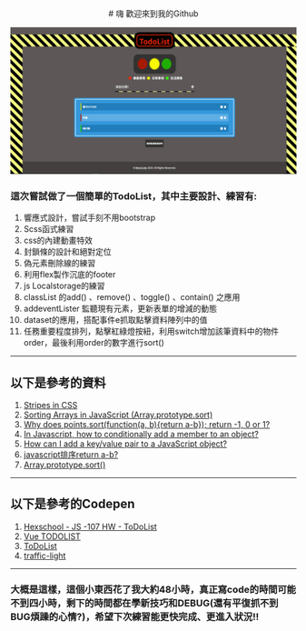 <center># 嗨 歡迎來到我的Github</center>

[![TodoList](stylesheet/img/screenshot.png)](https://morecoke.github.io/TodoList/)

### 這次嘗試做了一個簡單的TodoList，其中主要設計、練習有:
1. 響應式設計，嘗試手刻不用bootstrap
2. Scss函式練習
3. css的內建動畫特效
4. 封鎖條的設計和絕對定位
5. 偽元素刪除線的練習
6. 利用flex製作沉底的footer
7. js Localstorage的練習
8. classList 的add() 、remove() 、toggle() 、contain() 之應用
9. addeventLister 監聽現有元素，更新表單的增減的動態
10. dataset的應用，搭配事件e抓取點擊資料陣列中的值
11. 任務重要程度排列，點擊紅綠燈按紐，利用switch增加該筆資料中的物件order，最後利用order的數字進行sort()

***

## 以下是參考的資料
1. [Stripes in CSS](https://css-tricks.com/stripes-css/)
2. [Sorting Arrays in JavaScript (Array.prototype.sort)](https://www.youtube.com/watch?v=BbuLjEqFlw0)
3. [Why does points.sort(function(a, b){return a-b}); return -1, 0 or 1?](https://stackoverflow.com/questions/24768492/why-does-points-sortfunctiona-breturn-a-b-return-1-0-or-1)
4. [In Javascript, how to conditionally add a member to an object?](https://stackoverflow.com/questions/11704267/in-javascript-how-to-conditionally-add-a-member-to-an-object)
5. [How can I add a key/value pair to a JavaScript object?](https://stackoverflow.com/questions/1168807/how-can-i-add-a-key-value-pair-to-a-javascript-object)
6. [javascript排序return a-b?](https://www.zhihu.com/question/22781233)
7. [Array.prototype.sort()](https://developer.mozilla.org/zh-CN/docs/Web/JavaScript/Reference/Global_Objects/Array/sort)

***

## 以下是參考的Codepen
1. [Hexschool - JS -107 HW - ToDoList](https://codepen.io/cleosyuu/pen/EqaXLN)
2. [Vue TODOLIST](https://codepen.io/nikolausliu/pen/NjOvrb)
3. [ToDoList](https://codepen.io/beezeecode/pen/EvmBGo)
4. [traffic-light](https://codepen.io/dervondenbergen/pen/jCqzl)

***

### 大概是這樣，這個小東西花了我大約48小時，真正寫code的時間可能不到四小時，剩下的時間都在學新技巧和DEBUG(還有平復抓不到BUG煩躁的心情?)，希望下次練習能更快完成、更進入狀況!!